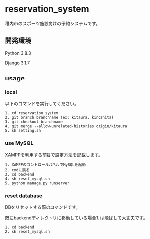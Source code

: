 # reservation_system

稚内市のスポーツ施設向けの予約システムです。

## 開発環境

Python 3.8.3

Django 3.1.7

## usage

### local

以下のコマンドを実行してください。

```shell
1. cd reservation_system
2. git branch branchname (ex: kitaura, kinoshita)
3. git checkout branchname
4. git merge --allow-unrelated-histories origin/kitaura
5. sh setting.sh
```

### use MySQL

XAMPPを利用する前提で設定方法を記載します。

```shell
1. XAMPPのコントロールパネルでMySQLを起動
2. cmdに戻る
3. cd backend
4. sh reset_mysql.sh
5. python manage.py runserver
```

### reset database

DBをリセットする際のコマンドです。

既にbackendディレクトリに移動している場合1. は飛ばして大丈夫です。

```shell
1. cd backend
2. sh reset_mysql.sh
```

<!-- ## 初期データの追加

## user model

email:```websitecreatewak@gmail.com ```

pass: ```hogehoge```

```shell
python manage.py loaddata .\users\fixtures\data.json
``` -->
